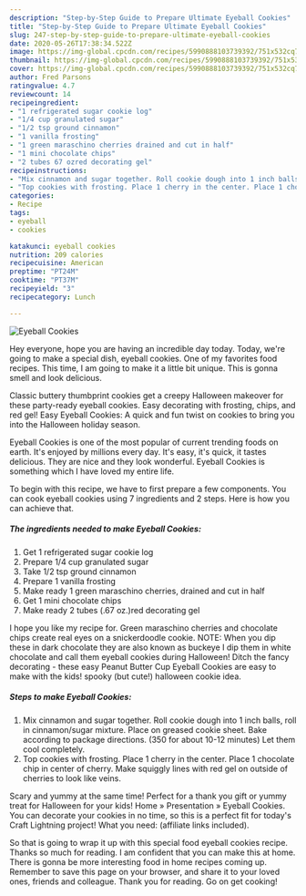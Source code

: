 ```yaml
---
description: "Step-by-Step Guide to Prepare Ultimate Eyeball Cookies"
title: "Step-by-Step Guide to Prepare Ultimate Eyeball Cookies"
slug: 247-step-by-step-guide-to-prepare-ultimate-eyeball-cookies
date: 2020-05-26T17:38:34.522Z
image: https://img-global.cpcdn.com/recipes/5990888103739392/751x532cq70/eyeball-cookies-recipe-main-photo.jpg
thumbnail: https://img-global.cpcdn.com/recipes/5990888103739392/751x532cq70/eyeball-cookies-recipe-main-photo.jpg
cover: https://img-global.cpcdn.com/recipes/5990888103739392/751x532cq70/eyeball-cookies-recipe-main-photo.jpg
author: Fred Parsons
ratingvalue: 4.7
reviewcount: 14
recipeingredient:
- "1 refrigerated sugar cookie log"
- "1/4 cup granulated sugar"
- "1/2 tsp ground cinnamon"
- "1 vanilla frosting"
- "1 green maraschino cherries drained and cut in half"
- "1 mini chocolate chips"
- "2 tubes 67 ozred decorating gel"
recipeinstructions:
- "Mix cinnamon and sugar together. Roll cookie dough into 1 inch balls, roll in cinnamon/sugar mixture. Place on greased cookie sheet. Bake according to package directions. (350 for about 10-12 minutes) Let them cool completely."
- "Top cookies with frosting. Place 1 cherry in the center. Place 1 chocolate chip in center of cherry. Make squiggly lines with red gel on outside of cherries to look like veins."
categories:
- Recipe
tags:
- eyeball
- cookies

katakunci: eyeball cookies 
nutrition: 209 calories
recipecuisine: American
preptime: "PT24M"
cooktime: "PT37M"
recipeyield: "3"
recipecategory: Lunch

---
```



![Eyeball Cookies](https://img-global.cpcdn.com/recipes/5990888103739392/751x532cq70/eyeball-cookies-recipe-main-photo.jpg)

Hey everyone, hope you are having an incredible day today. Today, we're going to make a special dish, eyeball cookies. One of my favorites food recipes. This time, I am going to make it a little bit unique. This is gonna smell and look delicious.

Classic buttery thumbprint cookies get a creepy Halloween makeover for these party-ready eyeball cookies. Easy decorating with frosting, chips, and red gel! Easy Eyeball Cookies: A quick and fun twist on cookies to bring you into the Halloween holiday season.

Eyeball Cookies is one of the most popular of current trending foods on earth. It's enjoyed by millions every day. It's easy, it's quick, it tastes delicious. They are nice and they look wonderful. Eyeball Cookies is something which I have loved my entire life.


To begin with this recipe, we have to first prepare a few components. You can cook eyeball cookies using 7 ingredients and 2 steps. Here is how you can achieve that.

<!--inarticleads1-->

##### The ingredients needed to make Eyeball Cookies:

1. Get 1 refrigerated sugar cookie log
1. Prepare 1/4 cup granulated sugar
1. Take 1/2 tsp ground cinnamon
1. Prepare 1 vanilla frosting
1. Make ready 1 green maraschino cherries, drained and cut in half
1. Get 1 mini chocolate chips
1. Make ready 2 tubes (.67 oz.)red decorating gel


I hope you like my recipe for. Green maraschino cherries and chocolate chips create real eyes on a snickerdoodle cookie. NOTE: When you dip these in dark chocolate they are also known as buckeye I dip them in white chocolate and call them eyeball cookies during Halloween! Ditch the fancy decorating - these easy Peanut Butter Cup Eyeball Cookies are easy to make with the kids! spooky (but cute!) halloween cookie idea. 

<!--inarticleads2-->

##### Steps to make Eyeball Cookies:

1. Mix cinnamon and sugar together. Roll cookie dough into 1 inch balls, roll in cinnamon/sugar mixture. Place on greased cookie sheet. Bake according to package directions. (350 for about 10-12 minutes) Let them cool completely.
1. Top cookies with frosting. Place 1 cherry in the center. Place 1 chocolate chip in center of cherry. Make squiggly lines with red gel on outside of cherries to look like veins.


Scary and yummy at the same time! Perfect for a thank you gift or yummy treat for Halloween for your kids! Home » Presentation » Eyeball Cookies. You can decorate your cookies in no time, so this is a perfect fit for today&#39;s Craft Lightning project! What you need: (affiliate links included). 

So that is going to wrap it up with this special food eyeball cookies recipe. Thanks so much for reading. I am confident that you can make this at home. There is gonna be more interesting food in home recipes coming up. Remember to save this page on your browser, and share it to your loved ones, friends and colleague. Thank you for reading. Go on get cooking!
